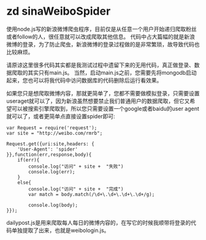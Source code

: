 zd sinaWeiboSpider
===============
使用node.js写的新浪微博爬虫程序，目前仅是从任意一个用户开始递归爬取粉丝或者follow的人，很任意就可以改成爬取其他信息。
代码中占大篇幅的就是新浪微博的登录，为了防止爬虫，新浪微博的登录过程做的是非常繁琐，故导致代码也比较麻烦。

请原谅这里很多代码其实都是我测试过程中遗留下来的无用代码，真正做登录、数据爬取的其实只有main.js。
当然，启动main.js之前，您需要先将mongodb启动起来，您也可以将我代码中访问数据库的代码删除后运行看效果。

如果您只是想爬取微博内容，那就更简单了，您都不需要做模拟登录，只需要设置useraget就可以了，因为新浪虽然想要禁止我们普通用户的数据爬取，但它又希望可以被搜索引擎爬取到，所以您只需要设置一个google或者baidu的user agent就可以了，或者更简单点直接设置spider即可:

    var Request = require('request');
    var site = "http://weibo.com/rmrb";

    Request.get({uri:site,headers: {
        'User-Agent': 'spider'
    }},function(err,response,body){
        if(err){
            console.log("访问" + site +  "失败")
            console.log(err);
        }
        else{
            console.log("访问" + site +  "完成")
            var match = body.match(/\d+\.\d+\.\d+\.\d+/g);
    
            console.log(body);
    }});
	
dailypost.js是用来爬取每人每日的微博内容的，在写它的时候我顺带将登录的代码单独提取了出来，也就是weibologin.js。
